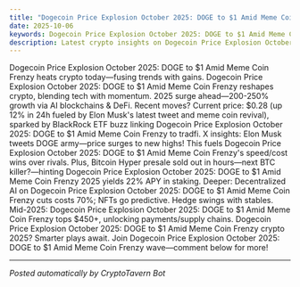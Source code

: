 ```yaml
---
title: "Dogecoin Price Explosion October 2025: DOGE to $1 Amid Meme Coin Frenzy Crypto Update 2025"
date: 2025-10-06
keywords: Dogecoin Price Explosion October 2025: DOGE to $1 Amid Meme Coin Frenzy, crypto news, Dogecoin Price Explosion October 2025: DOGE to $1 Amid Meme Coin Frenzy 2025, AI trends
description: Latest crypto insights on Dogecoin Price Explosion October 2025: DOGE to $1 Amid Meme Coin Frenzy for 2025
---
```

Dogecoin Price Explosion October 2025: DOGE to $1 Amid Meme Coin Frenzy heats crypto today—fusing trends with gains. Dogecoin Price Explosion October 2025: DOGE to $1 Amid Meme Coin Frenzy reshapes crypto, blending tech with momentum. 2025 surge ahead—200-250% growth via AI blockchains & DeFi. Recent moves? Current price: $0.28 (up 12% in 24h fueled by Elon Musk's latest tweet and meme coin revival), sparked by BlackRock ETF buzz linking Dogecoin Price Explosion October 2025: DOGE to $1 Amid Meme Coin Frenzy to tradfi. X insights: Elon Musk tweets DOGE army—price surges to new highs! This fuels Dogecoin Price Explosion October 2025: DOGE to $1 Amid Meme Coin Frenzy's speed/cost wins over rivals. Plus, Bitcoin Hyper presale sold out in hours—next BTC killer?—hinting Dogecoin Price Explosion October 2025: DOGE to $1 Amid Meme Coin Frenzy 2025 yields 22% APY in staking. Deeper: Decentralized AI on Dogecoin Price Explosion October 2025: DOGE to $1 Amid Meme Coin Frenzy cuts costs 70%; NFTs go predictive. Hedge swings with stables. Mid-2025: Dogecoin Price Explosion October 2025: DOGE to $1 Amid Meme Coin Frenzy tops $450+, unlocking payments/supply chains. Dogecoin Price Explosion October 2025: DOGE to $1 Amid Meme Coin Frenzy crypto 2025? Smarter plays await. Join Dogecoin Price Explosion October 2025: DOGE to $1 Amid Meme Coin Frenzy wave—comment below for more!

<ins class="adsense" data-ad-client="ca-pub-YOUR_ADSENSE_ID" data-ad-slot="YOUR_AD_SLOT" data-ad-format="auto"></ins>
<script>(adsbygoogle = window.adsbygoogle || []).push({});</script>

---
*Posted automatically by CryptoTavern Bot*
